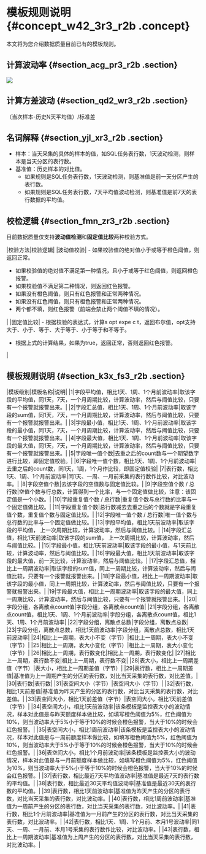 # 模板规则说明 {#concept_w42_3r3_r2b .concept}

本文将为您介绍数据质量目前已有的模板规则。

## 计算波动率 {#section_acg_pr3_r2b .section}

![](http://static-aliyun-doc.oss-cn-hangzhou.aliyuncs.com/assets/img/16400/15367421118834_zh-CN.jpg)

## 计算方差波动 {#section_qd2_wr3_r2b .section}

（当次样本-历史N天平均值）/标准差

## 名词解释 {#section_yjl_xr3_r2b .section}

-   样本：当天采集的具体的样本的值，如SQL任务表行数，1天波动检测，则样本是当天分区的表行数。
-   基准值：历史样本的对比值。
    -   如果规则是SQL任务表行数，1天波动检测，则基准值是前一天分区产生的表行数。
    -   如果规则是SQL任务表行数，7天平均值波动检测，则基准值是前7天的表行数据的平均值。

## 校检逻辑 {#section_fmn_zr3_r2b .section}

目前数据质量仅支持**波动值检测**和**固定值比较**两种校验方式。

|校验方法|校验逻辑|
|波动值校验| -   如果校验值的绝对值小于或等于橙色阈值，则返回正常。
-   如果校验值的绝对值不满足第一种情况，且小于或等于红色阈值，则返回橙色报警。
-   如果校验值不满足第二种情况，则返回红色报警。
-   如果没有橙色阈值，则只有红色报警和正常两种情况。
-   如果没有红色阈值，则只有橙色报警和正常两种情况。
-   两个都不填，则红色报警（前端会禁止两个阈值不填的情况）。

 |
|固定值比较| -   根据校验的表达式，计算s opt expe c t，返回布尔值，opt支持大于、小于、等于、大于等于、小于等于和不等于。
-   根据上式的计算结果，如果为true，返回正常，否则返回红色报警。

 |

## 模板规则说明 {#section_k3x_fs3_r2b .section}

|模板级别|模板名称|说明|
|1|字段平均值，相比1天、1周、1个月前波动率|取该字段的平均值，同1天，7天，一个月周期比较，计算波动率，然后与阈值比较，只要有一个报警就报警出来。|
|2|字段汇总值，相比1天、1周、1个月前波动率|取该字段的sum值，同1天，7天，一个月周期比较，计算波动率，然后与阈值比较，只要有一个报警就报警出来。|
|3|字段最小值，相比1天、1周、1个月前波动率|取该字段的最小值，同1天，7天，一个月周期比较，计算波动率，然后与阈值比较，只要有一个报警就报警出来。|
|4|字段最大值，相比1天、1周、1个月前波动率|取该字段的最大值，同1天，7天，一个月周期比较，计算波动率，然后与阈值比较，只要有一个报警就报警出来。|
|5|字段唯一值个数|去重之后的count数与一个期望数字进行比较，即固定值校验。|
|6|字段唯一值个数，相比1天、1周、1个月前波动率|去重之后的count数，同1天，1周，1个月作比较，即固定值校验|
|7|表行数，相比1天、1周、1个月前波动率|同1天、一周、一月前采集的表行数作比较，对比波动率。|
|8|字段空值个数|去该字段的空值数与固定值比较。|
|9|字段空值个数 / 总行数|空值个数与行总数，计算得到一个比率，与一个固定值做比较，注意：该固定值是一个小数。|
|10|字段重复值个数 / 总行数|重复值个数与总行数的比率与一个固定值做比较。|
|11|字段重复值个数|总行数减去去重之后的个数就是字段重复值个数，重复值个数与固定值比较。|
|12|字段唯一值个数 / 总行数|唯一值个数与总行数的比率与一个固定值做比较。|
|13|字段平均值，相比1天前波动率|取该字段的平均值， 上一次周期比较，计算波动率，然后与阈值比较。|
|14|字段汇总值，相比1天前波动率|取该字段的sum值， 上一次周期比较，计算波动率，然后与阈值比较。|
|15|字段最小值，相比1天前波动率|取该字段的最小值，与1天前比较，计算波动率，然后与阈值比较。|
|16|字段最大值，相比1天前波动率|取该字段的最大值，前一天比较，计算波动率，然后与阈值比较。|
|17|字段汇总值，相比上一周期波动率|取该字段的sum值，同上一周期比较，计算波动率，然后与阈值比较，只要有一个报警就报警出来。|
|18|字段最小值，相比上一周期波动率|取该字段的最小值，同上一周期比较，计算波动率，然后与阈值比较，只要有一个报警就报警出来。|
|19|字段最大值，相比上一周期波动率|取该字段的最大值，同上一周期比较，计算波动率，然后与阈值比较，只要有一个报警就报警出来。|
|20|字段分组，各离散点count值|字段分组，各离散点count值|
|21|字段分组，各离散点count值，相比1天、1周、1个月前波动率|字段分组，各离散点count值，相比1天、1周、1个月前波动率|
|22|字段分组，离散点总数|字段分组，离散点总数|
|23|字段分组，离散点总数，相比1天前波动率|字段分组，离散点总数，相比1天前波动率|
|24|相比上一周期，表大小不变（字节）|相比上一周期，表大小不变（字节）|
|25|相比上一周期，表大小变化（字节）|相比上一周期，表大小变化（字节）|
|26|相比上一周期，表行数变化|相比上一周期，表行数变化|
|27|相比上一周期，表行数不变|相比上一周期，表行数不变|
|28|表大小，相比上一周期差值（字节）|表大小，相比上一周期差值（字节）|
|29|表行数，相比上一周期差值|基准值为上一周期产生的分区的表行数，对比当天采集的表行数，对比差值。|
|30|表行数|表行数|
|31|表空间大小（字节）|表空间大小（字节）|
|32|表行数，相比1天前差值|基准值为昨天产生的分区的表行数，对比当天采集的表行数，对比差值。|
|33|表空间大小，相比1天前差值（字节）|表空间大小，相比1天前差值（字节）|
|34|表空间大小，相比1天前波动率|该条模板是监控表大小的波动情况，样本对此值是与昨天额度样本做比较，如填写橙色阈值为5%，红色阈值为10%，则当波动率大于5%小于等于10%的时候会橙色报警，当大于10%的时候会红色报警。|
|35|表空间大小，相比1周前波动率|该条模板是监控表大小的波动情况，样本对此值是与一周前额度样本做比较，如填写橙色阈值为5%，红色阈值为10%，则当波动率大于5%小于等于10%的时候会橙色报警，当大于10%的时候会红色报警。|
|36|表空间大小，相比1个月前波动率|该条模板是监控表大小的波动情况，样本对此值是与一月前额度样本做比较，如填写橙色阈值为5%，红色阈值为10%，则当波动率大于5%小于等于10%的时候会橙色报警，当大于10%的时候会红色报警。|
|37|表行数，相比最近7天平均值波动率|基准值是最近7天的表行数的平均值。|
|38|表行数，相比最近30天平均值波动率|基准值是最近30天的表行数的平均值。|
|39|表行数，相比1天前波动率|基准值为昨天产生的分区的表行数，对比当天采集的表行数，对比波动率。|
|40|表行数，相比1周前波动率|基准值为一周前产生的分区的表行数，对比当天采集的表行数，对比波动率。|
|41|表行数，相比1个月前波动率|基准值为一月前产生的分区的表行数，对比当天采集的表行数，对比波动率。|
|42|表行数，相比1天、1周、1个月前、本月1号波动率|同1天、一周、一月前、本月1号采集的表行数作比较，对比波动率。|
|43|表行数，相比上一周期波动率|基准值为上周产生的分区的表行数，对比当天采集的表行数，对比波动率。|


